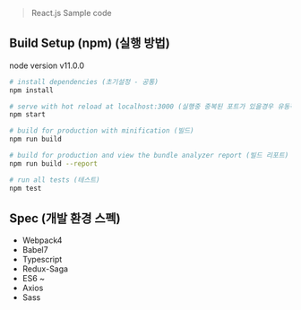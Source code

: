 > React.js Sample code

## Build Setup (npm) (실행 방법)

node version v11.0.0

``` bash
# install dependencies (초기설정 - 공통)
npm install

# serve with hot reload at localhost:3000 (실행중 중복된 포트가 있을경우 유동적임)
npm start

# build for production with minification (빌드)
npm run build

# build for production and view the bundle analyzer report (빌드 리포트)
npm run build --report

# run all tests (테스트)
npm test
```

## Spec (개발 환경 스펙)
- Webpack4
- Babel7
- Typescript
- Redux-Saga
- ES6 ~
- Axios
- Sass
